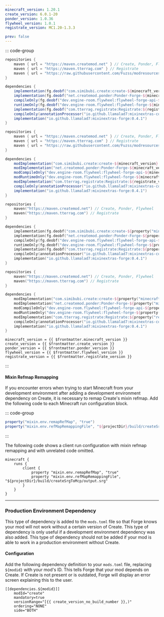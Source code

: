 ```yaml
---
minecraft_version: 1.20.1
create_version: 6.0.1-20
ponder_version: 1.0.36
flywheel_version: 1.0.1
registrate_version: MC1.20-1.3.3

prev: false
---
```


<!--@include: ./template.md-->

::: code-group

```groovy [build.gradle [FG]]
repositories {
    maven { url = "https://maven.createmod.net" } // Create, Ponder, Flywheel
    maven { url = "https://maven.tterrag.com" } // Registrate
    maven { url = "https://raw.githubusercontent.com/Fuzss/modresources/main/maven/" } // ForgeConfigAPIPort
}

dependencies {
    implementation(fg.deobf("com.simibubi.create:create-${minecraft_version}:${create_version}:slim") { transitive = false })
    implementation(fg.deobf("net.createmod.ponder:Ponder-Forge-${minecraft_version}:${ponder_version}"))
    compileOnly(fg.deobf("dev.engine-room.flywheel:flywheel-forge-api-${minecraft_version}:${flywheel_version}"))
    runtimeOnly(fg.deobf("dev.engine-room.flywheel:flywheel-forge-${minecraft_version}:${flywheel_version}"))
    implementation(fg.deobf("com.tterrag.registrate:Registrate:${registrate_version}")
    compileOnly(annotationProcessor("io.github.llamalad7:mixinextras-common:0.4.1"))
    implementation("io.github.llamalad7:mixinextras-forge:0.4.1")
}
```

```groovy [build.gradle [MDG]]
repositories {
    maven { url = "https://maven.createmod.net" } // Create, Ponder, Flywheel
    maven { url = "https://maven.tterrag.com" } // Registrate
    maven { url = "https://raw.githubusercontent.com/Fuzss/modresources/main/maven/" } // ForgeConfigAPIPort
}

dependencies {
    modImplementation("com.simibubi.create:create-${minecraft_version}:${create_version}:slim") { transitive = false }
    modImplementation("net.createmod.ponder:Ponder-Forge-${minecraft_version}:${ponder_version}")
    modCompileOnly("dev.engine-room.flywheel:flywheel-forge-api-${minecraft_version}:${flywheel_version}")
    modRuntimeOnly("dev.engine-room.flywheel:flywheel-forge-${minecraft_version}:${flywheel_version}")
    modImplementation("com.tterrag.registrate:Registrate:${registrate_version}")
    compileOnly(annotationProcessor("io.github.llamalad7:mixinextras-common:0.4.1"))
    implementation("io.github.llamalad7:mixinextras-forge:0.4.1")
}
```

```kotlin [build.gradle.kts [NG]]
repositories {
    maven("https://maven.createmod.net") // Create, Ponder, Flywheel
    maven("https://maven.tterrag.com") // Registrate
}

dependencies {
    implementation(fg.deobf("com.simibubi.create:create-${property("minecraft_version")}:${property("create_version")}:slim") { isTransitive = false }!!)
    implementation(fg.deobf("net.createmod.ponder:Ponder-Forge-${property("minecraft_version")}:${property("ponder_version")}")!!)
    compileOnly(fg.deobf("dev.engine-room.flywheel:flywheel-forge-api-${property("minecraft_version")}:${property("flywheel_version")}")!!)
    runtimeOnly(fg.deobf("dev.engine-room.flywheel:flywheel-forge-${property("minecraft_version")}:${property("flywheel_version")}")!!)
    implementation(fg.deobf("com.tterrag.registrate:Registrate:${property("registrate_version")}")!!)
    compileOnly(annotationProcessor("io.github.llamalad7:mixinextras-common:0.4.1")!!)
    implementation("io.github.llamalad7:mixinextras-forge:0.4.1")
}
```

```kotlin [build.gradle.kts [MDG]]
repositories {
    maven("https://maven.createmod.net") // Create, Ponder, Flywheel
    maven("https://maven.tterrag.com") // Registrate
}

dependencies {
    modImplementation("com.simibubi.create:create-${property("minecraft_version")}:${property("create_version")}:slim") { isTransitive = false }
    modImplementation("net.createmod.ponder:Ponder-Forge-${property("minecraft_version")}:${property("ponder_version")}")
    modCompileOnly("dev.engine-room.flywheel:flywheel-forge-api-${property("minecraft_version")}:${property("flywheel_version")}")
    modRuntimeOnly("dev.engine-room.flywheel:flywheel-forge-${property("minecraft_version")}:${property("flywheel_version")}")
    modImplementation("com.tterrag.registrate:Registrate:${property("registrate_version")}")
    compileOnly(annotationProcessor("io.github.llamalad7:mixinextras-common:0.4.1")!!)
    implementation("io.github.llamalad7:mixinextras-forge:0.4.1")
}
```

```properties-vue [gradle.properties]
minecraft_version = {{ $frontmatter.minecraft_version }}
create_version = {{ $frontmatter.create_version }}
ponder_version = {{ $frontmatter.ponder_version }}
flywheel_version = {{ $frontmatter.flywheel_version }}
registrate_version = {{ $frontmatter.registrate_version }}
```

:::

#### Mixin Refmap Remapping

If you encounter errors when trying
to start Minecraft from your development environment after adding a development environment dependency on Create,
it is necessary to remap Create's mixin refmap.
Add the following code to each Minecraft run configuration block.

::: code-group

```groovy [build.gradle(.kts)]
property("mixin.env.remapRefMap", "true")
property("mixin.env.refMapRemappingFile", "${projectDir}/build/createSrgToMcp/output.srg")
```

:::

The following code shows a client run configuration with mixin refmap remapping and with unrelated code omitted.

```groovy{4-5}
minecraft {
    runs {
        client {
            property "mixin.env.remapRefMap", "true"
            property "mixin.env.refMapRemappingFile", "${projectDir}/build/createSrgToMcp/output.srg"
        }
    }
}
```

---

### Production Environment Dependency

This type of dependency is added to the `mods.toml` file so that Forge knows your mod will not work without a certain
version of Create. This type of dependency is only useful if a development environment dependency was also added. This
type of dependency should not be added if your mod is able to work in a production environment without Create.

#### Configuration

Add the following dependency definition to your `mods.toml` file,
replacing `${modid}` with your mod's ID. This tells Forge that your mod depends on Create.
If Create is not present or is outdated, Forge will display an error screen explaining this to the user.

```toml-vue
[[dependencies.${modid}]]
    modId="create"
    mandatory=true
    versionRange="[{{ create_version_no_build_number }},)"
    ordering="NONE"
    side="BOTH"
```